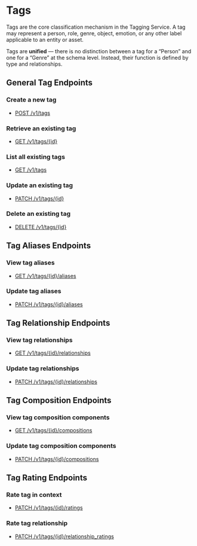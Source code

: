 # Tags

Tags are the core classification mechanism in the Tagging Service. A tag may represent a person, role, genre, object, emotion, or any other label applicable to an entity or asset.

Tags are **unified** — there is no distinction between a tag for a “Person” and one for a “Genre” at the schema level. Instead, their function is defined by type and relationships.

## General Tag Endpoints

### Create a new tag

- [POST /v1/tags](./tags/create.md)

### Retrieve an existing tag

- [GET /v1/tags/{id}](./tags/retrieve.md)

### List all existing tags

- [GET /v1/tags](./tags/list.md)

### Update an existing tag

- [PATCH /v1/tags/{id}](./tags/update.md)

### Delete an existing tag

- [DELETE /v1/tags/{id}](./tags/delete.md)

## Tag Aliases Endpoints

### View tag aliases

- [GET /v1/tags/{id}/aliases](./tags/{id}/aliases/retrieve.md)

### Update tag aliases

- [PATCH /v1/tags/{id}/aliases](./tags/{id}/aliases/update.md)

## Tag Relationship Endpoints

### View tag relationships

- [GET /v1/tags/{id}/relationships](./tags/{id}/relationships/retrieve.md)

### Update tag relationships

- [PATCH /v1/tags/{id}/relationships](./tags/{id}/relationships/update.md)

## Tag Composition Endpoints

### View tag composition components

- [GET /v1/tags/{id}/compositions](./tags/{id}/compositions/retrieve.md)

### Update tag composition components

- [PATCH /v1/tags/{id}/compositions](./tags/{id}/compositions/update.md)

## Tag Rating Endpoints

### Rate tag in context

- [PATCH /v1/tags/{id}/ratings](./tags/{id}/ratings/contextual.md)

### Rate tag relationship

- [PATCH /v1/tags/{id}/relationship_ratings](./tags/{id}/ratings/relationship.md)

